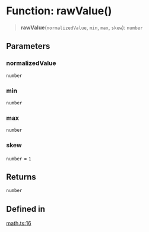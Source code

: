 # Function: rawValue()

> **rawValue**(`normalizedValue`, `min`, `max`, `skew`): `number`

## Parameters

### normalizedValue

`number`

### min

`number`

### max

`number`

### skew

`number` = `1`

## Returns

`number`

## Defined in

[math.ts:16](https://github.com/m1m0zzz/tremolo-ui/blob/7d11785da2668f64368eae498b8e04db28c30096/packages/functions/src/math.ts#L16)
